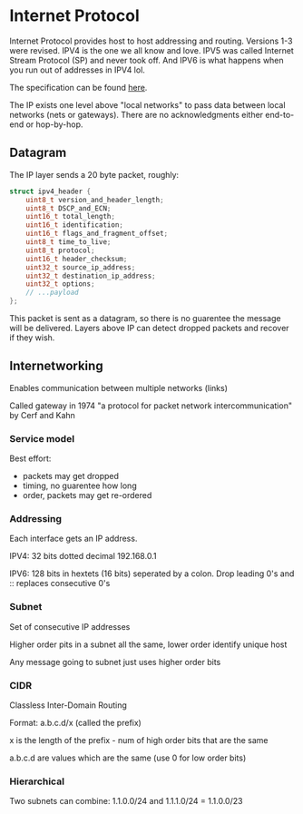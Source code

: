 # Internet Protocol

Internet Protocol provides host to host addressing and routing. Versions 1-3
were revised. IPV4 is the one we all know and love. IPV5 was called Internet
Stream Protocol (SP) and never took off. And IPV6 is what happens when you run
out of addresses in IPV4 lol.

The specification can be found [here](https://www.ietf.org/rfc/rfc791.txt).

The IP exists one level above "local networks" to pass data between local
networks (nets or gateways). There are no acknowledgments either end-to-end or hop-by-hop.

## Datagram

The IP layer sends a 20 byte packet, roughly:

```cpp
struct ipv4_header {
    uint8_t version_and_header_length;
    uint8_t DSCP_and_ECN;
    uint16_t total_length;
    uint16_t identification;
    uint16_t flags_and_fragment_offset;
    uint8_t time_to_live;
    uint8_t protocol;
    uint16_t header_checksum;
    uint32_t source_ip_address;
    uint32_t destination_ip_address;
    uint32_t options;
    // ...payload
};
```

This packet is sent as a datagram, so there is no guarentee the message will be
delivered. Layers above IP can detect dropped packets and recover if they wish.

## Internetworking

Enables communication between multiple networks (links)

Called gateway in 1974 "a protocol for packet network intercommunication" by
Cerf and Kahn

### Service model

Best effort:

- packets may get dropped
- timing, no guarentee how long
- order, packets may get re-ordered

### Addressing

Each interface gets an IP address.

IPV4: 32 bits dotted decimal 192.168.0.1

IPV6: 128 bits in hextets (16 bits) seperated by a colon. Drop leading 0's and
:: replaces consecutive 0's

### Subnet

Set of consecutive IP addresses

Higher order pits in a subnet all the same, lower order identify unique host

Any message going to subnet just uses higher order bits

### CIDR

Classless Inter-Domain Routing

Format: a.b.c.d/x (called the prefix)

x is the length of the prefix - num of high order bits that are the same

a.b.c.d are values which are the same (use 0 for low order bits)

### Hierarchical

Two subnets can combine: 1.1.0.0/24 and 1.1.1.0/24 = 1.1.0.0/23
